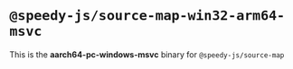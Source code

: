 # `@speedy-js/source-map-win32-arm64-msvc`

This is the **aarch64-pc-windows-msvc** binary for `@speedy-js/source-map`
